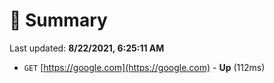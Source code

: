 # 📖 Summary
Last updated: **8/22/2021, 6:25:11 AM**

- `GET` [https://google.com](https://google.com) - **Up** (112ms)
